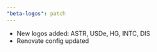 ```yaml
---
"beta-logos": patch
---
```


- New logos added: ASTR, USDe, HG, INTC, DIS
- Renovate config updated
